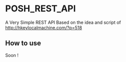 # POSH_REST_API
A Very Simple REST API
Based on the idea and script of http://hkeylocalmachine.com/?p=518

## How to use
Soon !
